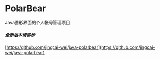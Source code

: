 # PolarBear
Java图形界面的个人帐号管理项目



##### 全新版本请移步
[https://github.com/jingcai-wei/java-polarbear](https://github.com/jingcai-wei/java-polarbear)
